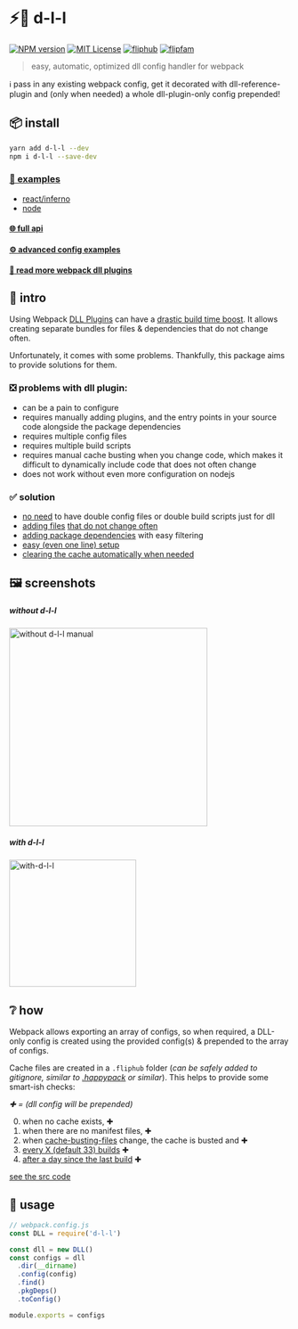 # ⚡🤸 d-l-l

[![NPM version][d-l-l-npm-image]][d-l-l-npm-url]
[![MIT License][license-image]][license-url]
[![fliphub][gitter-badge]][gitter-url]
[![flipfam][flipfam-image]][flipfam-url]

[d-l-l-npm-image]: https://img.shields.io/npm/v/d-l-l.svg
[d-l-l-npm-url]: https://npmjs.org/package/d-l-l
[license-image]: http://img.shields.io/badge/license-MIT-blue.svg?style=flat
[license-url]: https://spdx.org/licenses/MIT
[gitter-badge]: https://img.shields.io/gitter/room/fliphub/pink.svg
[gitter-url]: https://gitter.im/fliphub/Lobby
[flipfam-image]: https://img.shields.io/badge/%F0%9F%8F%97%20%F0%9F%92%A0-flipfam-9659F7.svg
[flipfam-url]: https://www.npmjs.com/package/flipfam

> easy, automatic, optimized dll config handler for webpack

ℹ️️ pass in any existing webpack config, get it decorated with dll-reference-plugin and (only when needed) a whole dll-plugin-only config prepended!

## 📦 install
```bash
yarn add d-l-l --dev
npm i d-l-l --save-dev
```

### [📘 examples](https://github.com/fliphub/d-l-l/tree/master/examples)
- [react/inferno](https://github.com/fliphub/d-l-l/tree/master/examples/frontend)
- [node](https://github.com/fliphub/d-l-l/tree/master/examples/node)
#### [🌐 full api](https://github.com/fliphub/d-l-l/wiki/%F0%9F%8C%90-api)
#### [⚙ advanced config examples][docs-config]
#### [🔗 read more webpack dll plugins][docs-resources]


## 👋 intro

Using Webpack [DLL Plugins](https://robertknight.github.io/posts/webpack-dll-plugins/ "Dynamically Linked Library") can have a [drastic build time boost][docs-ss]. It allows creating separate bundles for files & dependencies that do not change often.

Unfortunately, it comes with some problems.
Thankfully, this package aims to provide solutions for them.


### ❎ problems with dll plugin:
  - can be a pain to configure
  - requires manually adding plugins, and the entry points in your source code alongside the package dependencies
  - requires multiple config files
  - requires multiple build scripts
  - requires manual cache busting when you change code, which makes it difficult to dynamically include code that does not often change
  - does not work without even more configuration on nodejs

### ✅ solution
  - [no need][docs-how] to have double config files or double build scripts just for dll
  - [adding files][docs-find] [that do not change often][docs-lastmodified]
  - [adding package dependencies][docs-pkg] with easy filtering
  - [easy (even one line) setup][docs-auto]
  - [clearing the cache automatically when needed][docs-how]

## 🖼️ screenshots

##### without d-l-l
<img width="356" alt="without d-l-l manual" src="https://cloud.githubusercontent.com/assets/4022631/25068619/3008b32c-221e-11e7-8467-267e3827e8c9.png">


##### with d-l-l
<img width="228" alt="with-d-l-l" src="https://cloud.githubusercontent.com/assets/4022631/25068618/300768a0-221e-11e7-9f89-cf19885dea98.png">


## ❔ how

Webpack allows exporting an array of configs, so when required, a DLL-only config is created using the provided config(s) & prepended to the array of configs.

Cache files are created in a `.fliphub` folder (_can be safely added to gitignore, similar to [.happypack][happypack-cache] or similar_).
This helps to provide some smart-ish checks:

_✚ = (dll config will be prepended)_

0. when no cache exists, ✚
1. when there are no manifest files, ✚
2. when [cache-busting-files][docs-cache] change, the cache is busted and ✚
3. [every X (default 33) builds][docs-everyx] ✚
4. [after a day since the last build][docs-staletime] ✚

[see the src code][src-shouldBuildDLL]


## 📖 usage

```js
// webpack.config.js
const DLL = require('d-l-l')

const dll = new DLL()
const configs = dll
  .dir(__dirname)
  .config(config)
  .find()
  .pkgDeps()
  .toConfig()

module.exports = configs
```


[docs-resources]: https://github.com/fliphub/d-l-l/wiki/%F0%9F%94%97-resources
[docs-config]: https://github.com/fliphub/d-l-l/wiki/%E2%9A%99-configs
[docs-how]: https://github.com/fliphub/d-l-l/wiki/%E2%9A%A1%F0%9F%A4%B8-d-l-l#-how
[docs-ss]: https://github.com/fliphub/d-l-l/wiki/%E2%9A%A1%F0%9F%A4%B8-d-l-l#%EF%B8%8F-screenshots
[docs-auto]: https://github.com/fliphub/d-l-l/wiki/%F0%9F%8C%90-api#auto-static
[docs-find]: https://github.com/fliphub/d-l-l/wiki/%F0%9F%8C%90-api#find
[docs-lastmodified]: https://github.com/fliphub/d-l-l/wiki/%F0%9F%8C%90-api#lastmodifiedfilter
[docs-how]: https://github.com/fliphub/d-l-l/wiki/%F0%9F%8C%90-api#find
[docs-pkg]: https://github.com/fliphub/d-l-l/wiki/%F0%9F%8C%90-api#pkgdeps
[docs-cache]: https://github.com/fliphub/d-l-l/wiki/%F0%9F%8C%90-api#cachebustingfiles
[docs-everyx]: https://github.com/fliphub/d-l-l/wiki/%F0%9F%8C%90-api#everyx
[docs-staletime]: https://github.com/fliphub/d-l-l/wiki/%F0%9F%8C%90-api#staletime

[src-shouldBuildDLL]: https://github.com/fliphub/d-l-l/tree/master/index.js#449

[happypack-cache]: https://github.com/amireh/happypack#cachepath-string
